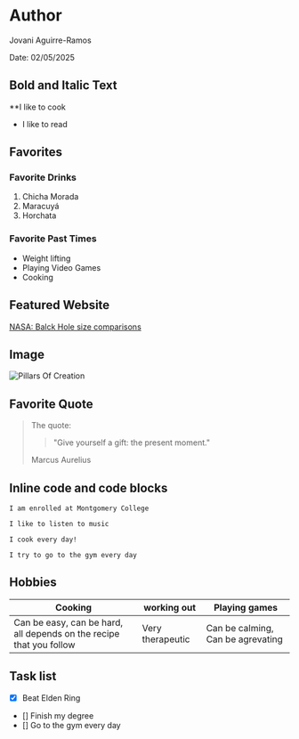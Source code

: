 # Author

Jovani Aguirre-Ramos 

Date: 02/05/2025

## Bold and Italic Text
**I like to cook 
* I like to read

## Favorites
### Favorite Drinks
1. Chicha Morada
2. Maracuyá
3. Horchata

### Favorite Past Times
- Weight lifting
- Playing Video Games
- Cooking

## Featured Website
[NASA: Balck Hole size comparisons](https://www.nasa.gov/universe/nasa-animation-sizes-up-the-universes-biggest-black-holes/)

## Image
![Pillars Of Creation](https://th.bing.com/th/id/OIP.WHlJZxJwoGsHr2RSafxoRQHaHu?rs=1&pid=ImgDetMain)

## Favorite Quote
>The quote:
>
>>"Give yourself a gift: the present moment."
>
>Marcus Aurelius

## Inline code and code blocks

`I am enrolled at Montgomery College`

`I like to listen to music`

```
I cook every day!

I try to go to the gym every day

```
## Hobbies
|Cooking|working out|Playing games|
|---|---|---|
|Can be easy, can be hard, all depends on the recipe that you follow|Very therapeutic| Can be calming, Can be agrevating|


## Task list

- [x] Beat Elden Ring
- [] Finish my degree
- [] Go to the gym every day

